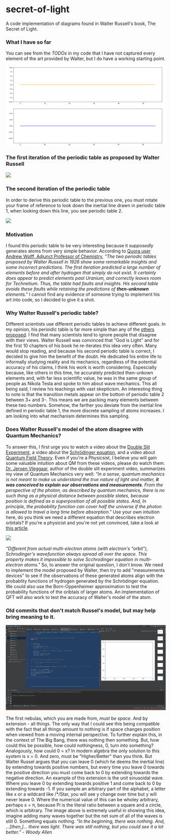 # secret-of-light
A code implementation of diagrams found in Walter Russell's book, The Secret of Light. 


### What I have so far
You can see from the *TODOs* in my code that I have not captured every element of the art provided by Walter, but I do have a working starting point. 
<!---My Code Running-->
![My Code Running](/pictures/live_update_walter_waves_2.gif)

### The first iteration of the periodic table as proposed by Walter Russell
<!---Walter Russell Periodic Table 1-->
<img src="https://www.meta-synthesis.com/webbook/35_pt/russ.png" width="480"/>


### The second iteration of the periodic table
In order to derive this periodic table to the previous one, you must rotate your frame of reference to look down the inertial line drawn in periodic table 1, when looking down this line, you see periodic table 2. 
<!---Walter Russell Periodic Table 2-->
<img src="https://i.pinimg.com/originals/bf/ee/4d/bfee4db958a4b95b449aa074fdc8da9a.jpg" width="480"/>


### Motivation
I found this periodic table to be very interesting because it *supposedly* generates atoms from very simple behavior. According to [Quora user Andrew Wolff, Adjunct Professor of Chemistry](https://www.quora.com/Why-was-Walter-Russells-version-of-the-periodic-table-not-adopted-by-chemists), *"The two periodic tables proposed by Walter Russell in 1926 show some remarkable insights and some incorrect predictions. The first iteration predicted a large number of elements before and after hydrogen that simply do not exist. It certainly does appear to predict elements past Uranium, and correctly leaves room for Technetium. Thus, the table had faults and insights. His second table avoids these faults while retaining the predictions of **then-unknown** elements."* I cannot find any evidence of someone trying to implement his art into code, so I decided to give it a shot. 


### Why Walter Russell's periodic table? 
Different scientists use different periodic tables to achieve different goals. In my opinion, his perioidic table is far more simple than any of the [others proposed](https://www.meta-synthesis.com/webbook/35_pt/pt_database.php). I find that many scientists tend to ignore people that disagree with their views. Walter Russell was convinced that "God is Light" and for the first 10 chapters of his book he re-iterates this idea very often. Many would stop reading, and because his second periodic table is correct, I decided to give him the benefit of the doubt. He dedicated his entire life to informally studying reality and its mechanics, regardless of the potential accuracy of his claims, I think his work is worth considering. Espescially because, like others in this time, he accurately predicted then-unkown elements and, with far less scientific value, he was in the same group of people as Nikola Tesla and spoke to him about wave mechanics. This all being said, I review his teachings with vast skepticism. An interesting thing to note is that the transition metals appear on the bottom of periodic table 2 between 3+ and 3-. This means we are packing many elements between these two numbers. Somehow, the farther you deviate from the inertial line defined in periodic table 1, the more discrete sampling of atoms increases. I am looking into what mechanism determines this sampling.  


### Does Walter Russell's model of the atom disagree with Quantum Mechanics? 
To answer this, I first urge you to watch a video about the [Double Slit Experiment](https://youtu.be/h53PCmEMAGo), a video about the [Schrödinger equation](https://youtu.be/BPkcDWLBsrI), and a video about [Quantum Field Theory](https://youtu.be/MmG2ah5Df4g). Even if you're a Physicsist, I believe you will gain some valuable intuition about QM from these videos, please do watch them. [Dr. Jeroen Vleggaar](http://www.huygensoptics.com/contact_en.html), author of the double slit experiment video, summarizes my view of Quantum Mechanics very well: *"In a sense, quantum mechanics is not meant to make us understand the true nature of light and matter, **it was conceived to explain our observations and measurements**. From the perspective of the photon, as described by quantum mechanics, there is no such thing as a physical distance between possible states, because position is defined as a superposition of all possible states. And, In principle, the probability function can cover half the universe if the photon is allowed to travel a long time before absorption."* Use your own intuition here, do you think we need a different equation that describes electron orbitals? If you're a physicist and you're not yet convinced, take a look at [this article](http://www7b.biglobe.ne.jp/~kcy05t/schrodinger2.html).
<!---Contradiction in Schrodinger Equation-->
<img src="http://www7b.biglobe.ne.jp/~kcy05t/zu/shro/hy12.gif" width="480"/>

*"Different from actual multi-electron atoms (with electron's "orbit"), Schrodinger's wavefunction always spread all over the space. This property makes it impossible to solve Scchrodinger equation in multi-electron atoms."* So, to answer the original question, I don't know. We need to implement the model proposed by Walter, then try to add "measurements devices" to see if the observations of these generated atoms align with the probablity functions of hydrogen generated by the Schrödinger equation. We could also use the Born-Oppenheimer approximation to test the probability functions of the oribtals of larger atoms. An implementation of QFT will also work to test the accuracy of Walter's model of the atom. 


### Old commits that don't match Russel's model, but may help bring meaning to it. 
![Commit 2](/pictures/live_update_walter_waves.gif)

The first nebulas, which you are made from, *must be space*. And by extension - all things. The only way that I could see this being compatible with the fact that all things amount to nothing is if space changes position when viewed from a moving internal perspective. To further explain this, in the context of The Big Bang, there was nothing then something. But, how could this be possible, how could nothingness, 0, turn into something? Analogously, how could 0 = x? In modern algebra the only solution to this system is x = 0. And zero, must be "Higher/Better" than you think. But Walter Russel argues that you can leave 0 (which he deems the inertial line) by extending towards positive numbers, but every time you leave 0 towards the positive direction you must come back to 0 by extending towards the negative direction. An example of this extension is the unit sinusoidal wave. Where you leave 0 by extending towards positive 1 and come back to 0 by extending towards -1. If you sample an arbitrary part of the alphabet, a letter like x or a wildcard like /*/Star, you will see y change over time but y will never leave 0. Where the numerical value of this can be wholey arbitrary, perhaps x = π, because Pi is the literal ratio between a square and a circle, which is arbitrary. The image above is extremely useful in showing this idea, imagine adding many waves together but the net sum of all of the waves is still 0. Something equals nothing. *“In the beginning, there was nothing. And, ...[then,]... there was light. There was still nothing, but you could see it a lot better.” - Woody Allen* 

<!--If you are reading this incomprehensibly far in the future and wondering if you were once me, the answer is probably an unprovable, yes. I wrote what is here on 3/23/2022 ACE/AD/CE and you wrote this on 1/1/ or literally any other day you want. We can "communicate"across disjoint time? by assuming what the other might say. -->
